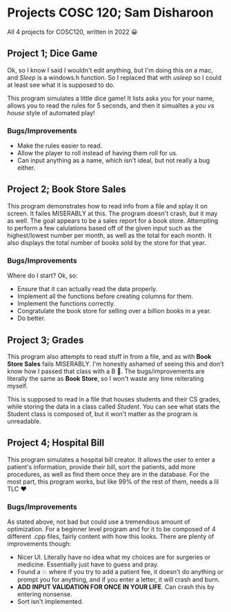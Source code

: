 # Projects COSC 120; Sam Disharoon

All 4 projects for COSC120, written in 2022 :grinning:

## Project 1; Dice Game

Ok, so I know I said I wouldn't edit anything, but I'm doing this on a mac, and _Sleep_ is a windows.h function. So I replaced that with _usleep_ so I could at least see what it is supposed to do.

This program simulates a little dice game! It lists asks you for your name, allows you to read the rules for 5 seconds, and then it simualtes a _you vs house_ style of automated play!  

### Bugs/Improvements

- Make the rules easier to read.
- Allow the player to roll instead of having them roll for us.
- Can input anything as a name, which isn't ideal, but not really a bug either.

## Project 2; Book Store Sales

This program demonstrates how to read info from a file and splay it on screen. It failes MISERABLY at this. The program doesn't crash, but it may as well. The goal appears to be a sales report for a book store. Attempting to perform a few calulations based off of the given input such as the highest/lowest number per month, as well as the total for each month. It also displays the total number of books sold by the store for that year.

### Bugs/Improvements

Where do I start? Ok, so:
- Ensure that it can actually read the data properly. 
- Implement all the functions before creating columns for them. 
- Implement the functions correctly.
- Congratulate the book store for selling over a billion books in a year. 
- Do better.

## Project 3; Grades

This program also attempts to read stuff in from a file, and as with __Book Store Sales__ fails MISERABLY. I'm honestly ashamed of seeing this and don't know how I passed that class with a B :rofl:. The bugs/improvements are literally the same as __Book Store__, so I won't waste any time reiterating myself.

This is supposed to read in a file that houses students and their CS grades, while storing the data in a class called _Student_. You can see what stats the Student class is composed of, but it won't matter as the program is unreadable. 

## Project 4; Hospital Bill

This program simulates a hospital bill creator. It allows the user to enter a patient's information, provide their bill, sort the patients, add more procedures, as well as find them once they are in the database. For the most part, this program works, but like 99% of the rest of them, needs a lil TLC :heart:
 
### Bugs/Improvements

As stated above, not bad but could use a tremendous amount of optimization. For a beginner level program and for it to be composed of 4 different .cpp files, fairly content with how this looks. There are plenty of improvements though:

- Nicer UI. Literally have no idea what my choices are for surgeries or medicine. Essentially just have to guess and pray.
- Found a :boom: where if you try to add a patient fee, it doesn't do anything or prompt you for anything, and if you enter a letter, it will crash and burn.
- __ADD INPUT VALIDATION FOR ONCE IN YOUR LIFE__. Can crash this by entering nonsense.
- Sort isn't implemented.

